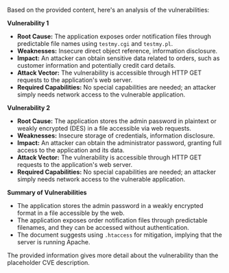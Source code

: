Based on the provided content, here's an analysis of the vulnerabilities:

**Vulnerability 1**
*   **Root Cause:** The application exposes order notification files through predictable file names using `testmy.cgi` and `testmy.pl`.
*   **Weaknesses:** Insecure direct object reference, information disclosure.
*   **Impact:** An attacker can obtain sensitive data related to orders, such as customer information and potentially credit card details.
*   **Attack Vector:** The vulnerability is accessible through HTTP GET requests to the application's web server.
*   **Required Capabilities:**  No special capabilities are needed; an attacker simply needs network access to the vulnerable application.

**Vulnerability 2**
*   **Root Cause:** The application stores the admin password in plaintext or weakly encrypted (DES) in a file accessible via web requests.
*   **Weaknesses:** Insecure storage of credentials, information disclosure.
*   **Impact:** An attacker can obtain the administrator password, granting full access to the application and its data.
*   **Attack Vector:** The vulnerability is accessible through HTTP GET requests to the application's web server.
*    **Required Capabilities:**  No special capabilities are needed; an attacker simply needs network access to the vulnerable application.

**Summary of Vulnerabilities**

* The application stores the admin password in a weakly encrypted format in a file accessible by the web.
* The application exposes order notification files through predictable filenames, and they can be accessed without authentication.
* The document suggests using `.htaccess` for mitigation, implying that the server is running Apache.

The provided information gives more detail about the vulnerability than the placeholder CVE description.